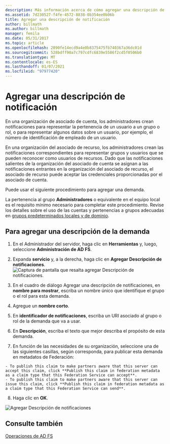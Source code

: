 ```yaml
---
description: Más información acerca de cómo agregar una descripción de notificaciones
ms.assetid: 7d230527-f4fe-4572-8838-0b354ee0b06b
title: Agregar una descripción de notificación
author: billmath
ms.author: billmath
manager: femila
ms.date: 05/31/2017
ms.topic: article
ms.openlocfilehash: 2890fe14ecd9a4e0b8375475fb740367a36dc01d
ms.sourcegitcommit: 528bdff90a7c797cdfc6839e5586f2cd5f0506b0
ms.translationtype: MT
ms.contentlocale: es-ES
ms.lasthandoff: 01/07/2021
ms.locfileid: "97977420"
---
```

# <a name="add-a-claim-description"></a>Agregar una descripción de notificación


En una organización de asociado de cuenta, los administradores crean notificaciones para representar la pertenencia de un usuario a un grupo o rol, o para representar algunos datos sobre un usuario, por ejemplo, el número de identificación de empleado de un usuario.

En una organización del asociado de recurso, los administradores crean las notificaciones correspondientes para representar grupos y usuarios que se pueden reconocer como usuarios de recursos. Dado que las notificaciones salientes de la organización del asociado de cuenta se asignan a las notificaciones entrantes en la organización del asociado de recurso, el asociado de recurso puede aceptar las credenciales proporcionadas por el asociado de cuenta.

Puede usar el siguiente procedimiento para agregar una demanda.

La pertenencia al grupo **Administradores** o equivalente en el equipo local es el requisito mínimo necesario para completar este procedimiento.  Revise los detalles sobre el uso de las cuentas y pertenencias a grupos adecuadas en [grupos predeterminados locales y de dominio](https://go.microsoft.com/fwlink/?LinkId=83477).

## <a name="to-add-a-claim-description"></a>Para agregar una descripción de la demanda

1. En el Administrador del servidor, haga clic en **Herramientas** y, luego, seleccione **Administración de AD FS**.

2. Expanda **servicio** y, a la derecha, haga clic en **Agregar Descripción de notificaciones**.
   ![Captura de pantalla que resalta agregar Descripción de notificaciones.](media/Add-a-Claim-Description/claimdesc1.png)

3. En el cuadro de diálogo Agregar una descripción de notificaciones, en **nombre para mostrar**, escriba un nombre único que identifique el grupo o el rol para esta demanda.

4. Agregue un **nombre corto**.

5. En **identificador de notificaciones**, escriba un URI asociado al grupo o rol de la demanda que va a usar.

6. En **Descripción**, escriba el texto que mejor describa el propósito de esta demanda.

7. En función de las necesidades de su organización, seleccione una de las siguientes casillas, según corresponda, para publicar esta demanda en metadatos de Federación:


~~~
- To publish this claim to make partners aware that this server can accept this claim, click **Publish this claim in federation metadata as a claim type that this Federation Service can accept**.
- To publish this claim to make partners aware that this server can issue this claim, click **Publish this claim in federation metadata as a claim type that this Federation Service can send**.
~~~

8. Haga clic en **OK**.

![Agregar Descripción de notificaciones](media/Add-a-Claim-Description/claimdesc2.png)


## <a name="see-also"></a>Consulte también
[Operaciones de AD FS](../ad-fs-operations.md)
